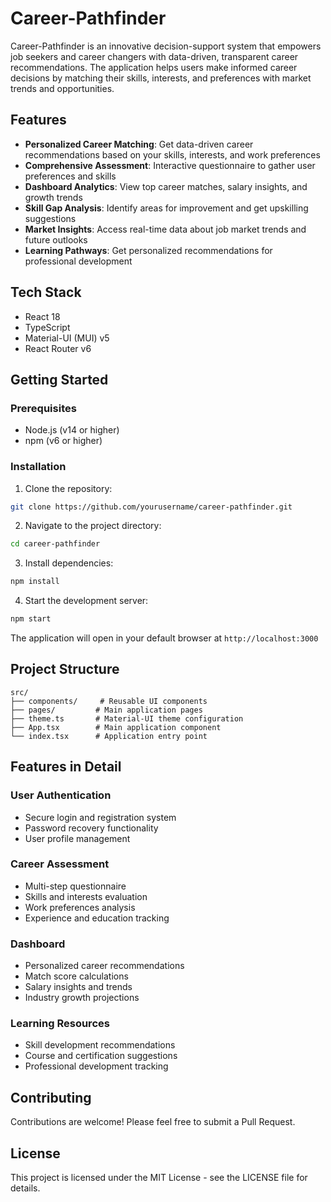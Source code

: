 # Career-Pathfinder

Career-Pathfinder is an innovative decision-support system that empowers job seekers and career changers with data-driven, transparent career recommendations. The application helps users make informed career decisions by matching their skills, interests, and preferences with market trends and opportunities.

## Features

- **Personalized Career Matching**: Get data-driven career recommendations based on your skills, interests, and work preferences
- **Comprehensive Assessment**: Interactive questionnaire to gather user preferences and skills
- **Dashboard Analytics**: View top career matches, salary insights, and growth trends
- **Skill Gap Analysis**: Identify areas for improvement and get upskilling suggestions
- **Market Insights**: Access real-time data about job market trends and future outlooks
- **Learning Pathways**: Get personalized recommendations for professional development

## Tech Stack

- React 18
- TypeScript
- Material-UI (MUI) v5
- React Router v6

## Getting Started

### Prerequisites

- Node.js (v14 or higher)
- npm (v6 or higher)

### Installation

1. Clone the repository:
```bash
git clone https://github.com/yourusername/career-pathfinder.git
```

2. Navigate to the project directory:
```bash
cd career-pathfinder
```

3. Install dependencies:
```bash
npm install
```

4. Start the development server:
```bash
npm start
```

The application will open in your default browser at `http://localhost:3000`

## Project Structure

```
src/
├── components/     # Reusable UI components
├── pages/         # Main application pages
├── theme.ts       # Material-UI theme configuration
├── App.tsx        # Main application component
└── index.tsx      # Application entry point
```

## Features in Detail

### User Authentication
- Secure login and registration system
- Password recovery functionality
- User profile management

### Career Assessment
- Multi-step questionnaire
- Skills and interests evaluation
- Work preferences analysis
- Experience and education tracking

### Dashboard
- Personalized career recommendations
- Match score calculations
- Salary insights and trends
- Industry growth projections

### Learning Resources
- Skill development recommendations
- Course and certification suggestions
- Professional development tracking

## Contributing

Contributions are welcome! Please feel free to submit a Pull Request.

## License

This project is licensed under the MIT License - see the LICENSE file for details.
